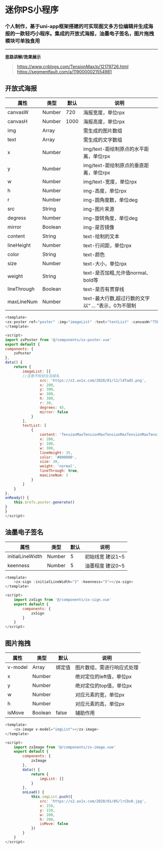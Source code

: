 迷你PS小程序
===
### 个人制作，基于uni-app框架搭建的可实现图文多方位编辑并生成海报的一款轻巧小程序。集成的开放式海报，油墨电子签名，图片拖拽模块可单独食用

***


**思路讲解/效果展示**<br />
>https://www.cnblogs.com/TensionMax/p/12179726.html<br />
https://segmentfault.com/a/1190000021554981<br />


## 开放式海报
| 属性 | 类型 | 默认 | 说明 |
| --- | --- | --- | --- |
| canvasW | Number | 720 | 海报宽度，单位rpx |
| canvasH | Number | 1000 | 海报高度，单位rpx |
| img | Array |  | 需生成的图片数组 |
| text |Array  |  | 需生成的文字数组 |
| x | Number |  | img/text-距绘制原点的水平距离，单位rpx |
| y | Number |  | img/text-距绘制原点的垂直距离，单位rpx |
| w | Number |  | img/text-宽度，单位rpx |
| h | Number |  | img-高度，单位rpx |
| r | Number |  | img-圆角度数，单位deg |
| src | String |  | img-图片来源 |
| degress |Number  |  | img-旋转角度，单位deg |
| mirror |Boolean  |  | img-是否镜像 |
| content | String |  | text-绘制的文本 |
| lineHeight | Number |  | text-行间距，单位rpx |
| color | String |  |text-颜色 |
| size |Number  |  | text-大小，单位rpx |
| weight | String |  | text-是否加粗,允许值normal、bold等 |
| lineThrough | Boolean |  | text-是否有贯穿线 |
| maxLineNum | Number |  | text-最大行数,超过行数的文字以“ ... ”表示，0为不限制 |
```js
<template>
<zx-poster ref="poster" :img="imageList" :text="textList" :canvasW="750" :canvasH="1000"></zx-poster>
</template>

<script>
import zxPoster from '@/components/zx-poster.vue'
export default {
components: {
    zxPoster
},
data() {
    return {
        imageList: [{
		//注意不校验合法域名
                src: 'https://s2.ax1x.com/2020/01/11/l4TadS.png',
                x: 200,
                y: 300,
                w: 300,
                h: 300,
                r: 30,
                degrees: 45,
                mirror: false
            }
        ],
        textList: [
            {
                content: 'TensionMaxTensionMaxTensionMaxTensionMaxTensionMaxTensionMaxTensionMax',
                x: 200,
                y: 100,
                w: 300,
                lineHeight: 35,
                color: '#000000',
                size: 30,
                weight: 'normal',
                lineThrough: true,
                maxLineNum: 3
            }
        ]
    }
},
onReady() {
	this.$refs.poster.generate()
}
}
</script>
```
## 油墨电子签名
| 属性 | 类型 | 默认 | 说明 |
| --- | --- | --- | --- |
|initialLineWidth  | Number | 5 |初始线宽 建议1~5 |
| keenness | Number |  5| 油墨程度 建议0~5 |
```js
<template>
	<zx-sign :initialLineWidth="2" :keenness="5"></zx-sign>
</template>

<script>
	import zxSign from '@/components/zx-sign.vue'
	export default {
		components: {
			zxSign
		}
	}
</script>
```
## 图片拖拽
| 属性 | 类型 | 默认 | 说明 |
| --- | --- | --- | --- |
| v-model | Array | 绑定值 | 图片数组，需进行响应式处理 |
| x | Number |  | 绝对定位的left值，单位px |
| y | Number |  | 绝对定位的top值，单位px |
| w | Number |  | 对应元素的宽，单位px |
| h | Number |  | 对应元素的高，单位px |
| isMove | Boolean | false | 辅助作用 |

```js
<template>
	<zx-image v-model="imgList"></zx-image>
</template>

<script>
	import zxImage from '@/components/zx-image.vue'
	export default {
		components: {
			zxImage
		},
		data() {
			return {
				imgList: []
			}
		},
		onLoad() {
			this.imgList.push({
				src: 'https://s2.ax1x.com/2020/01/05/lrCDx0.jpg',
				x: 150,
				y: 150,
				w: 200,
				h: 200,
				isMove: false
			})
		}
	}
</script>
```

